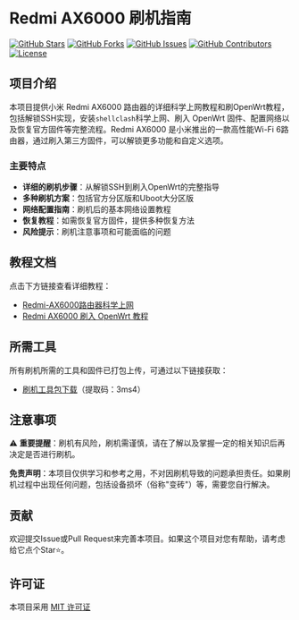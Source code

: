 # Redmi AX6000 刷机指南

[![GitHub Stars](https://img.shields.io/github/stars/dqzboy/Redmi-AX6000.svg?style=flat&logo=github)](https://github.com/dqzboy/Redmi-AX6000/stargazers)
[![GitHub Forks](https://img.shields.io/github/forks/dqzboy/Redmi-AX6000.svg?style=flat&logo=github)](https://github.com/dqzboy/Redmi-AX6000/network)
[![GitHub Issues](https://img.shields.io/github/issues/dqzboy/Redmi-AX6000.svg?style=flat&logo=github)](https://github.com/dqzboy/Redmi-AX6000/issues)
[![GitHub Contributors](https://img.shields.io/github/contributors/dqzboy/Redmi-AX6000.svg?style=flat&logo=github)](https://github.com/dqzboy/Redmi-AX6000/graphs/contributors)
[![License](https://img.shields.io/github/license/dqzboy/Redmi-AX6000.svg?style=flat)](https://github.com/dqzboy/Redmi-AX6000/blob/main/LICENSE)

## 项目介绍

本项目提供小米 Redmi AX6000 路由器的详细科学上网教程和刷OpenWrt教程，包括解锁SSH实现，安装`shellclash`科学上网、刷入 OpenWrt 固件、配置网络以及恢复官方固件等完整流程。Redmi AX6000 是小米推出的一款高性能Wi-Fi 6路由器，通过刷入第三方固件，可以解锁更多功能和自定义选项。

### 主要特点

- **详细的刷机步骤**：从解锁SSH到刷入OpenWrt的完整指导
- **多种刷机方案**：包括官方分区版和Uboot大分区版
- **网络配置指南**：刷机后的基本网络设置教程
- **恢复教程**：如需恢复官方固件，提供多种恢复方法
- **风险提示**：刷机注意事项和可能面临的问题

## 教程文档

点击下方链接查看详细教程：

- [Redmi-AX6000路由器科学上网](./Redmi-AX6000路由器科学上网/README.md)
- [Redmi AX6000 刷入 OpenWrt 教程](./Redmi-AX6000刷OpenWrt/README.md)

## 所需工具

所有刷机所需的工具和固件已打包上传，可通过以下链接获取：
- [刷机工具包下载](https://pan.baidu.com/s/1oidLLpI6KeaGFq3SMjJVBA)（提取码：3ms4）

## 注意事项

⚠️ **重要提醒**：刷机有风险，刷机需谨慎，请在了解以及掌握一定的相关知识后再决定是否进行刷机。

**免责声明**：本项目仅供学习和参考之用，不对因刷机导致的问题承担责任。如果刷机过程中出现任何问题，包括设备损坏（俗称"变砖"）等，需要您自行解决。

## 贡献

欢迎提交Issue或Pull Request来完善本项目。如果这个项目对您有帮助，请考虑给它点个Star⭐。

## 许可证

本项目采用 [MIT 许可证](LICENSE)
